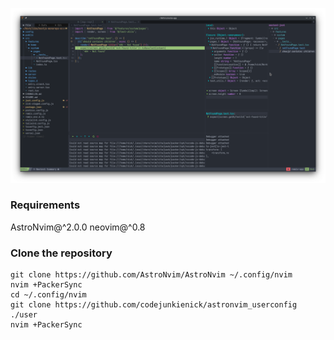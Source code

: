 ![image](/showcase/term.png?raw=true "image")

### Requirements
AstroNvim@^2.0.0
neovim@^0.8

### Clone the repository

```
git clone https://github.com/AstroNvim/AstroNvim ~/.config/nvim
nvim +PackerSync
cd ~/.config/nvim
git clone https://github.com/codejunkienick/astronvim_userconfig ./user
nvim +PackerSync
```
